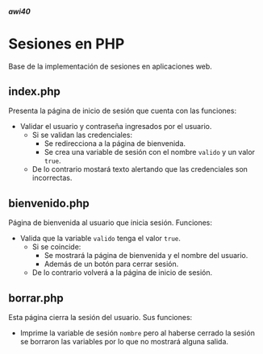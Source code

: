 ##### awi40

# Sesiones en PHP

Base de la implementación de sesiones en aplicaciones web.

## index.php

Presenta la página de inicio de sesión que cuenta con las funciones:
* Validar el usuario y contraseña ingresados por el usuario.
    * Si se validan las credenciales: 
        * Se redirecciona a la página de bienvenida.
        * Se crea una variable de sesión con el nombre ```valido``` y un valor ```true```.
    * De lo contrario mostará texto alertando que las credenciales son incorrectas.

## bienvenido.php

Página de bienvenida al usuario que inicia sesión. Funciones:
* Valida que la variable ```valido``` tenga el valor ```true```.
    * Si se coincide:
        * Se mostrará la página de bienvenida y el nombre del usuario.
        * Además de un botón para cerrar sesión.
    * De lo contrario volverá a la página de inicio de sesión.

## borrar.php

Esta página cierra la sesión del usuario. Sus funciones:
* Imprime la variable de sesión ```nombre``` pero al haberse cerrado la sesión se borraron las variables por lo que no mostrará alguna salida.